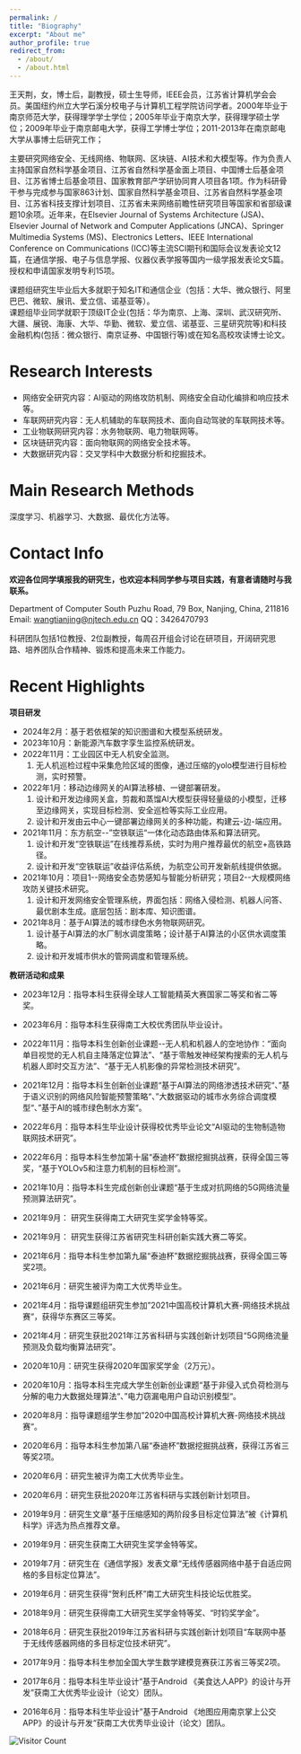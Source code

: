 ```yaml
---
permalink: /
title: "Biography"
excerpt: "About me"
author_profile: true
redirect_from: 
  - /about/
  - /about.html
---
```


王天荆，女，博士后，副教授，硕士生导师，IEEE会员，江苏省计算机学会会员。美国纽约州立大学石溪分校电子与计算机工程学院访问学者。2000年毕业于南京师范大学，获得理学学士学位；2005年毕业于南京大学，获得理学硕士学位；2009年毕业于南京邮电大学，获得工学博士学位；2011-2013年在南京邮电大学从事博士后研究工作；

主要研究网络安全、无线网络、物联网、区块链、AI技术和大模型等。作为负责人主持国家自然科学基金项目、江苏省自然科学基金面上项目、中国博士后基金项目、江苏省博士后基金项目、国家教育部产学研协同育人项目各1项。作为科研骨干参与完成参与国家863计划、国家自然科学基金项目、江苏省自然科学基金项目、江苏省科技支撑计划项目、江苏省未来网络前瞻性研究项目等国家和省部级课题10余项。近年来，在Elsevier Journal of Systems Architecture (JSA)、Elsevier Journal of Network and Computer Applications (JNCA)、Springer Multimedia Systems (MS)、Electronics Letters、IEEE International Conference on Communications (ICC)等主流SCI期刊和国际会议发表论文12篇，在通信学报、电子与信息学报、仪器仪表学报等国内一级学报发表论文5篇。授权和申请国家发明专利15项。

课题组研究生毕业后大多就职于知名IT和通信企业（包括：大华、微众银行、阿里巴巴、微软、展讯、爱立信、诺基亚等）。  
课题组毕业同学就职于顶级IT企业(包括：华为南京、上海、深圳、武汉研究所、大疆、展锐、海康、大华、华勤、微软、爱立信、诺基亚、三星研究院等)和科技金融机构(包括：微众银行、南京证券、中国银行等)或在知名高校攻读博士论文。

# Research Interests

- 网络安全研究内容：AI驱动的网络攻防机制、网络安全自动化编排和响应技术等。
- 车联网研究内容：无人机辅助的车联网技术、面向自动驾驶的车联网技术等。
- 工业物联网研究内容：水务物联网、电力物联网等。
- 区块链研究内容：面向物联网的网络安全技术等。
- 大数据研究内容：交叉学科中大数据分析和挖掘技术。

# Main Research Methods

 深度学习、机器学习、大数据、最优化方法等。

Contact Info
======
**欢迎各位同学填报我的研究生，也欢迎本科同学参与项目实践，有意者请随时与我联系。**

Department of Computer South Puzhu Road, 79 Box, Nanjing, China, 211816 <br/>
Email: wangtianjing@njtech.edu.cn          QQ：3426470793

​       科研团队包括1位教授、2位副教授，每周召开组会讨论在研项目，开阔研究思路、培养团队合作精神、锻炼和提高未来工作能力。

Recent Highlights
======
**项目研发**
- 2024年2月：基于若依框架的知识图谱和大模型系统研发。
- 2023年10月：新能源汽车数字孪生监控系统研发。
- 2022年11月：工业园区中无人机安全监测。
  1. 无人机巡检过程中采集危险区域的图像，通过压缩的yolo模型进行目标检测，实时预警。
- 2022年1月：移动边缘网关的AI算法移植、一键部署研发。
  1.  设计和开发边缘网关盒，剪裁和蒸馏AI大模型获得轻量级的小模型，迁移至边缘网关，实现目标检测、安全巡检等实际工业应用。
  2. 设计和开发由云中心一键部署边缘网关的多种功能，构建云-边-端应用。
- 2021年11月：东方航空--”空铁联运“一体化动态路由体系和算法研究。
  1. 设计和开发“空铁联运”在线推荐系统，实时为用户推荐最优的航空+高铁路径。
  2. 设计和开发“空铁联运”收益评估系统，为航空公司开发新航线提供依据。
- 2021年10月：项目1--网络安全态势感知与智能分析研究；项目2--大规模网络攻防关键技术研究。                  
  1. 设计和开发网络安全管理系统，界面包括：网络入侵检测、机器人问答、最优剧本生成。底层包括：剧本库、知识图谱。
- 2021年8月：基于AI算法的城市绿色水务物联网研究。
  1. 设计基于AI算法的水厂制水调度策略；设计基于AI算法的小区供水调度策略。
  2. 设计和开发城市供水的管网调度和管理系统。

**教研活动和成果**
- 2023年12月：指导本科生获得全球人工智能精英大赛国家二等奖和省二等奖。
- 2023年6月：指导本科生获得南工大校优秀团队毕业设计。

- 2022年11月：指导本科生创新创业课题--无人机和机器人的空地协作：“面向单目视觉的无人机自主降落定位算法”、“基于零触发神经架构搜索的无人机与机器人即时交互方法”、“基于无人机影像的异常检测技术研究”。

- 2021年12月：指导本科生创新创业课题“基于AI算法的网络渗透技术研究“、”基于语义识别的网络风险智能预警策略“、”大数据驱动的城市水务综合调度模型“、”基于AI的城市绿色制水方案“。

- 2022年6月：指导本科生毕业设计获得校优秀毕业论文“AI驱动的生物制造物联网技术研究”。

- 2022年6月：指导本科生参加第十届“泰迪杯”数据挖掘挑战赛，获得全国三等奖，“基于YOLOv5和注意力机制的目标检测”。

- 2021年10月：指导本科生完成创新创业课题“基于生成对抗网络的5G网络流量预测算法研究”。

- 2021年9月： 研究生获得南工大研究生奖学金特等奖。

- 2021年9月： 研究生获得江苏省研究生科研创新实践大赛二等奖。

- 2021年6月：指导本科生参加第九届“泰迪杯”数据挖掘挑战赛，获得全国三等奖2项。

- 2021年6月：研究生被评为南工大优秀毕业生。

- 2021年4月：指导课题组研究生参加”2021中国高校计算机大赛-网络技术挑战赛“，获得华东赛区三等奖。

- 2021年4月：研究生获批2021年江苏省科研与实践创新计划项目“5G网络流量预测及负载均衡算法研究”。

- 2020年10月：研究生获得2020年国家奖学金（2万元）。

- 2020年10月：指导本科生完成大学生创新创业课题“基于非侵入式负荷检测与分解的电力大数据处理算法“、”电力窃漏电用户自动识别模型“。

- 2020年8月：指导课题组学生参加”2020中国高校计算机大赛-网络技术挑战赛“。

- 2020年6月：指导本科生参加第八届“泰迪杯”数据挖掘挑战赛，获得江苏省三等奖2项。

- 2020年6月：研究生被评为南工大优秀毕业生。

- 2020年6月：研究生获批2020年江苏省科研与实践创新计划项目。

- 2019年9月：研究生文章“基于压缩感知的两阶段多目标定位算法”被《计算机科学》评选为热点推荐文章。

- 2019年9月：研究生获南工大研究生奖学金特等奖。

- 2019年7月：研究生在《通信学报》发表文章“无线传感器网络中基于自适应网格的多目标定位算法”。

- 2019年6月：研究生获得“贺利氏杯”南工大研究生科技论坛优胜奖。

- 2018年9月：研究生获得南工大研究生奖学金特等奖、“时钧奖学金”。

- 2018年6月：研究生获批2019年江苏省科研与实践创新计划项目“车联网中基于无线传感器网络的多目标定位技术研究”。

- 2017年9月：指导本科生参加全国大学生数学建模竞赛获江苏省三等奖2项。

- 2017年6月：指导本科生毕业设计“基于Android 《美食达人APP》的设计与开发”获南工大优秀毕业设计（论文）团队。

- 2016年6月：指导本科生毕业设计”基于Android 《地图应用南京掌上公交APP》的设计与开发“获南工大优秀毕业设计（论文）团队。

   



![Visitor Count](https://profile-counter.glitch.me/shen-hang/count.svg)
